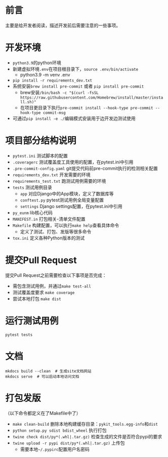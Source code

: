 # 前言
主要是给开发者阅读，描述开发前后需要注意的一些事项。

# 开发环境
- `python3.9`的python环境
- 新建虚拟环境`.env`在项目根目录下，`source .env/bin/activate`
  - python3.9 -m venv .env
- `pip install -r requirements_dev.txt`
- 系统安装`brew install pre-commit` 或者 `pip install pre-commit`
  - brew安装`/bin/bash -c "$(curl -fsSL https://raw.githubusercontent.com/Homebrew/install/master/install.sh)"`
  - 在项目更目录下执行`pre-commit install --hook-type pre-commit --hook-type commit-msg`
- 可通过`pip install -e ./`编辑模式安装用于边开发边测试使用

# 项目部分结构说明
- `pytest.ini` 测试脚本的配置
- `.coveragerc` 测试覆盖度工具使用的配置，在pytest.ini中引用
- `.pre-commit-config.yaml` git提交代码前pre-commit执行的检测相关配置
- `requirements_dev.txt` 开发需要的环境
- `requirements_test.txt` 跑测试用例需要的环境
- `tests` 测试用例目录
  - `app` 对应Django中的App模块，定义了数据库等
  - `conftest.py` pytest测试用例全局变量配置
  - `settings` Django settings配置，在pytest.ini中引用
- `py_eunm` lib核心代码
- `MANIFEST.in` 打包相关-清单文件配置
- `Makefile` 构建配置，可以执行`make help`查看具体命令
  - 定义了测试、打包、发版等很多命令
- `tox.ini` 定义各种Python版本的测试

# 提交Pull Request
提交Pull Request之前需要检查以下事项是否完成：
- 需包含测试用例，并通过`make test-all`
- 测试覆盖度要求 `make coverage`
- 尝试本地打包 `make dist`

# 运行测试用例

    pytest tests

# 文档
```shell
mkdocs build --clean  # 生成site文档网站
mkdocs serve  # 可以启动本地访问文档
```

# 打包发版

（以下命令都定义在了Makefile中了）

- `make clean-build` 删除本地构建缓存目录：`pykit_tools.egg-info`和`dist`
- `python setup.py sdist bdist_wheel` 执行打包
- `twine check dist/py*(.whl|.tar.gz)` 检查生成的文件是否符合pypi的要求
- `twine upload -r pypi dist/py*(.whl|.tar.gz)` 上传包
  - 需要本地`~/.pypirc`配置用户名密码
